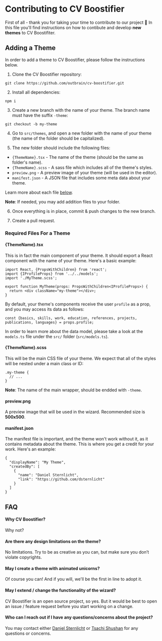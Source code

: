 # Contributing to CV Boostifier

First of all - thank you for taking your time to contribute to our project 🙂 
In this file you'll find instructions on how to contibute and develop **new themes** to CV Boostifiter.

## Adding a Theme

In order to add a theme to CV Boostifier, please follow the instructions below.

1. Clone the CV Boostifier repository:
```
git clone https://github.com/outbrain/cv-boostifier.git
```

2. Install all dependencies:
```
npm i
```

3. Create a new branch with the name of your theme. The branch name must have the suffix `-theme`:
```
git checkout -b my-theme
```

4. Go to `src/themes`, and open a new folder with the name of your theme (the name of the folder should be capitalized).

5. The new folder should include the following files:

* `{ThemeName}.tsx` - The name of the theme (should be the same as folder's name).
* `{ThemeName}.scss` - A sass file which includes all of the theme's styles.
* `preview.png` - A preview image of your theme (will be used in the editor).
* `manifest.json` - A JSON file that includes some meta data about your theme.

Learn more about each file [below](#required-files-for-a-theme). 

**Note**: If needed, you may add addition files to your folder.

6. Once everything is in place, commit & push changes to the new branch.

7. Create a pull request.

### Required Files For a Theme

#### {ThemeName}.tsx

This is in fact the main component of your theme. It should export a React component with the name of your theme. Here's a basic example:

```
import React, {PropsWithChildren} from 'react';
import {IProfileProps} from '../../models';
import './MyTheme.scss';

export function MyTheme(props: PropsWithChildren<IProfileProps>) {
  return <div className="my-theme"></div>;
}
```

By default, your theme's components receive the user `profile` as a prop, and you may access its data as follows:

```
const {basics, skills, work, education, references, projects, publications, languages} = props.profile;
```

In order to learn more about the data model, please take a look at the `models.ts` file under the `src/` folder (`src/models.ts`).

#### {ThemeName}.scss

This will be the main CSS file of your theme. We expect that all of the styles will be nested under a main class or ID:

```
.my-theme {
  // ...
}
```

**Note**: The name of the main wrapper, should be endded with `-theme`.

#### preview.png

A preview image that will be used in the wizard. Recommended size is **500x500**.

#### manifest.json

The manifest file is important, and the theme won't work without it, as it contains metadata about the theme. This is where you get a credit for your work. Here's an example:

```
{
  "displayName": "My Theme",
  "createdBy": [
    {
      "name": "Daniel Sternlicht",
      "link": "https://github.com/dsternlicht"
    }
  ]
}
```

## FAQ

#### Why CV Boostifier?
Why not?

#### Are there any design limitations on the theme?
No limitations. Try to be as creative as you can, but make sure you don’t violate copyrights.

#### May I create a theme with animated unicorns?
Of course you can! And if you will, we'll be the first in line to adopt it.

#### May I extend / change the functionality of the wizard?
CV Boostifier is an open source project, so yes. But it would be best to open an issue / feature request before you start working on a change.

#### Who can I reach out if I have any questions/concerns about the project?
You may contact either [Daniel Sternlicht](http://danielsternlicht.com) or [Tsachi Shushan](https://www.linkedin.com/in/tsachishushan/) for any questions or concerns.
